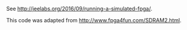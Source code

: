 See <http://jeelabs.org/2016/09/running-a-simulated-fpga/>.

This code was adapted from <http://www.fpga4fun.com/SDRAM2.html>.

